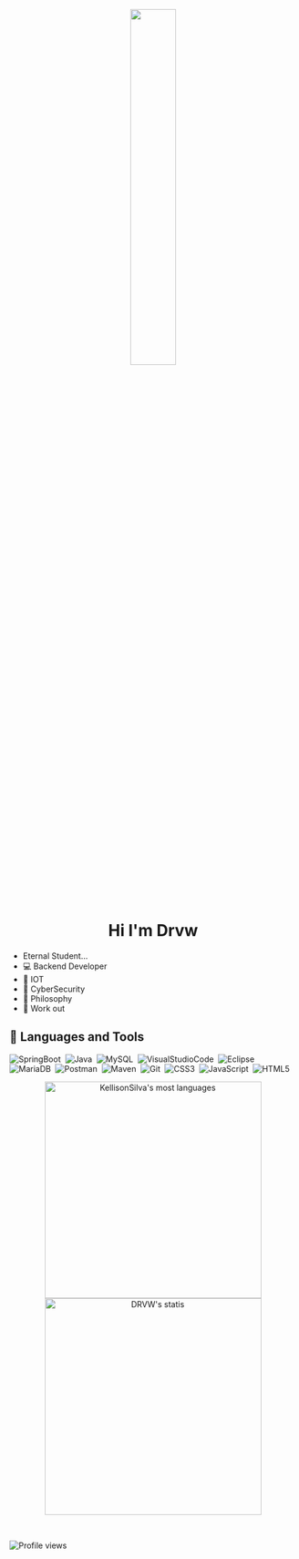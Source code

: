 
<p align ="center"> <img width="40%" height="auto" src="https://64.media.tumblr.com/58ab548bd6bf9efbe1142804da876b2b/tumblr_o4nfg5iLUr1rztjsno3_r1_500.gif" height="300px"/>

<h1 align ="center"> Hi I'm Drvw </h1>


- Eternal Student...
- 💻 Backend Developer
- 🔩 IOT
- 🔐 CyberSecurity
- 📖 Philosophy
- 💪 Work out

## 🔧 Languages ​​and Tools

![SpringBoot](https://img.icons8.com/color/40/000000/spring-logo.png)&nbsp;
![Java](https://img.icons8.com/color/40/000000/java-coffee-cup-logo--v2.png)&nbsp;
![MySQL](https://img.icons8.com/color/40/000000/mysql-logo.png)&nbsp;
![VisualStudioCode](https://img.icons8.com/fluency/40/000000/visual-studio-2019.png)&nbsp;
![Eclipse](https://img.icons8.com/external-tal-revivo-shadow-tal-revivo/40/000000/external-eclipse-an-integrated-development-environment-used-in-computer-programming-logo-shadow-tal-revivo.png)&nbsp;
![MariaDB](https://img.icons8.com/color/40/000000/maria-db.png)&nbsp;
![Postman](https://img.icons8.com/external-tal-revivo-shadow-tal-revivo/40/000000/external-postman-is-the-only-complete-api-development-environment-logo-shadow-tal-revivo.png)&nbsp;
![Maven](https://img.icons8.com/ios/40/000000/maven-ios.png)&nbsp;
![Git](https://img.icons8.com/color/40/000000/git.png)&nbsp;
![CSS3](https://img.icons8.com/color/40/000000/css3.png)&nbsp;
![JavaScript](https://img.icons8.com/color/40/000000/javascript--v1.png)&nbsp;
![HTML5](https://img.icons8.com/color/40/000000/html-5--v1.png)&nbsp;

</div>
 
<p align ="center">
  <img width ="380em"src="https://github-readme-stats.vercel.app/api/top-langs/?username=KellisonSilva&layout=compact&theme=vision-friendly-dark" alt="KellisonSilva's most languages"/>
 <img width ="380em" src="https://github-readme-stats.vercel.app/api/?username=KellisonSilva&show_icons=true&theme=vision-friendly-dark" alt="DRVW's statis"/>
  </p>

  
 <br/>
<p align = "left"> <img src = "https://komarev.com/ghpvc/?username=KellisonSilva&color=blue" alt ="Profile views"/> </p>
